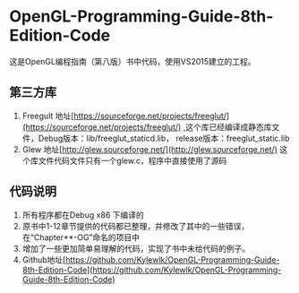 ﻿# OpenGL-Programming-Guide-8th-Edition-Code
这是OpenGL编程指南（第八版）书中代码，使用VS2015建立的工程。

## 第三方库
1. Freegult 地址[https://sourceforge.net/projects/freeglut/](https://sourceforge.net/projects/freeglut/) ,这个库已经编译成静态库文件，Debug版本：lib/freeglut_staticd.lib， release版本：freeglut_static.lib
2. Glew 地址[http://glew.sourceforge.net/](http://glew.sourceforge.net/) 这个库文件代码文件只有一个glew.c，程序中直接使用了源码


## 代码说明
1. 所有程序都在Debug x86 下编译的 
2. 原书中1-12章节提供的代码都已整理，并修改了其中的一些错误，在“Chapter**-OG”命名的项目中
3. 增加了一些更加简单易理解的代码，实现了书中未给代码的例子。
4. Github地址[https://github.com/Kylewlk/OpenGL-Programming-Guide-8th-Edition-Code](https://github.com/Kylewlk/OpenGL-Programming-Guide-8th-Edition-Code)        





